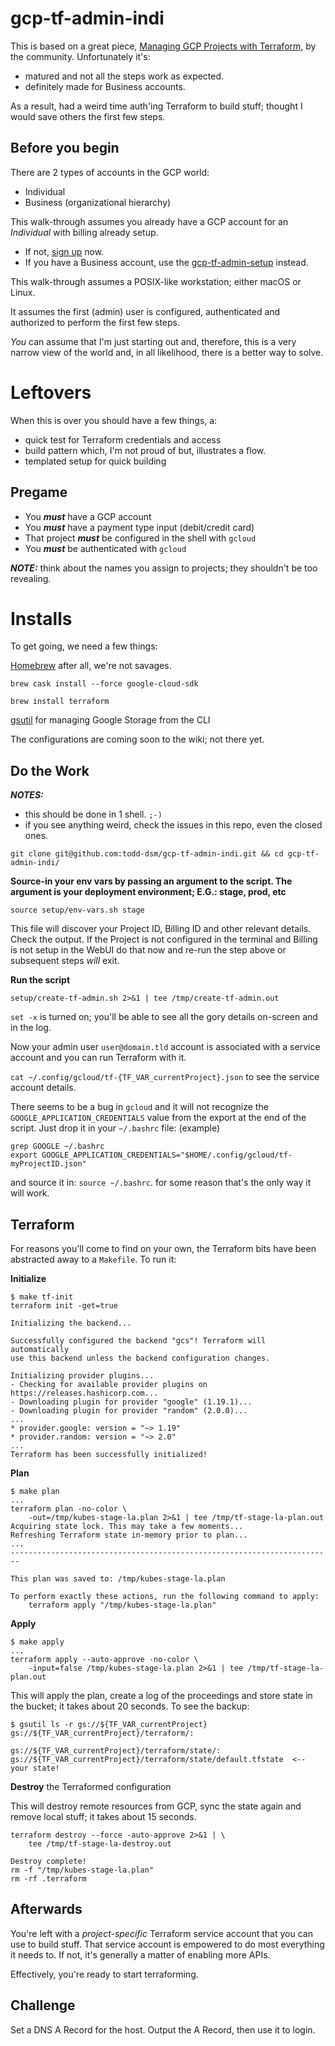 # gcp-tf-admin-indi

 This is based on a great piece, [Managing GCP Projects with Terraform], by the community. Unfortunately it's:
* matured and not all the steps work as expected.
* definitely made for Business accounts.

As a result, had a weird time auth'ing Terraform to build stuff; thought I would save others the first few steps.


## Before you begin
There are 2 types of accounts in the GCP world:
* Individual
* Business (organizational hierarchy)

This walk-through assumes you already have a GCP account for an _Individual_ with billing already setup. 
* If not, [sign up] now.
* If you have a Business account, use the [gcp-tf-admin-setup] instead.

This walk-through assumes a POSIX-like workstation; either macOS or Linux.

It assumes the first (admin) user is configured, authenticated and authorized to perform the first few steps.

_You_ can assume that I'm just starting out and, therefore, this is a very narrow view of the world and, in all likelihood, there is a better way to solve.


# Leftovers
When this is over you should have a few things, a:
* quick test for Terraform credentials and access
* build pattern which, I'm not proud of but, illustrates a flow.
* templated setup for quick building


## Pregame
* You _**must**_ have a GCP account
* You _**must**_ have a payment type input (debit/credit card)
* That project _**must**_ be configured in the shell with `gcloud`
* You _**must**_ be authenticated with `gcloud`

_**NOTE:**_ think about the names you assign to projects; they shouldn't be too revealing.

# Installs
To get going, we need a few things:

[Homebrew] after all, we're not savages.

`brew cask install --force google-cloud-sdk`

`brew install terraform`

[gsutil] for managing Google Storage from the CLI

The configurations are coming soon to the wiki; not there yet.


## Do the Work

_**NOTES:**_ 
* this should be done in 1 shell. `;-)`
* if you see anything weird, check the issues in this repo, even the closed ones.
 
`git clone git@github.com:todd-dsm/gcp-tf-admin-indi.git && cd gcp-tf-admin-indi/`

**Source-in your env vars by passing an argument to the script. The argument is your deployment environment; E.G.: stage, prod, etc** 

`source setup/env-vars.sh stage`

This file will discover your Project ID, Billing ID and other relevant details. Check the output. If the Project is not configured in the terminal and Billing is not setup in the WebUI do that now and re-run the step above or subsequent steps _will_ exit.


**Run the script**

`setup/create-tf-admin.sh 2>&1 | tee /tmp/create-tf-admin.out`

`set -x` is turned on; you'll be able to see all the gory details on-screen and in the log.

Now your admin user `user@domain.tld` account is associated with a service account and you can run Terraform with it.

`cat ~/.config/gcloud/tf-{TF_VAR_currentProject}.json` to see the service account details.

There seems to be a bug in `gcloud` and it will not recognize the `GOOGLE_APPLICATION_CREDENTIALS` value from the export at the end of the script. Just drop it in your `~/.bashrc` file:  (example)

```
grep GOOGLE ~/.bashrc
export GOOGLE_APPLICATION_CREDENTIALS="$HOME/.config/gcloud/tf-myProjectID.json"
```

and source it in: `source ~/.bashrc`. for some reason that's the only way it will work.


## Terraform

For reasons you'll come to find on your own, the Terraform bits have been abstracted away to a `Makefile`. To run it:

**Initialize**

```
$ make tf-init 
terraform init -get=true

Initializing the backend...

Successfully configured the backend "gcs"! Terraform will automatically
use this backend unless the backend configuration changes.

Initializing provider plugins...
- Checking for available provider plugins on https://releases.hashicorp.com...
- Downloading plugin for provider "google" (1.19.1)...
- Downloading plugin for provider "random" (2.0.0)...
...
* provider.google: version = "~> 1.19"
* provider.random: version = "~> 2.0"
...
Terraform has been successfully initialized!
```

**Plan**

```
$ make plan
...
terraform plan -no-color \
	-out=/tmp/kubes-stage-la.plan 2>&1 | tee /tmp/tf-stage-la-plan.out
Acquiring state lock. This may take a few moments...
Refreshing Terraform state in-memory prior to plan...
...
------------------------------------------------------------------------

This plan was saved to: /tmp/kubes-stage-la.plan

To perform exactly these actions, run the following command to apply:
    terraform apply "/tmp/kubes-stage-la.plan"
```

**Apply**

```
$ make apply
...
terraform apply --auto-approve -no-color \                                 
    -input=false /tmp/kubes-stage-la.plan 2>&1 | tee /tmp/tf-stage-la-plan.out
```

This will apply the plan, create a log of the proceedings and store state in the bucket; it takes about 20 seconds. To see the backup:

```
$ gsutil ls -r gs://${TF_VAR_currentProject}
gs://${TF_VAR_currentProject}/terraform/:

gs://${TF_VAR_currentProject}/terraform/state/:
gs://${TF_VAR_currentProject}/terraform/state/default.tfstate  <-- your state!
```

**Destroy** the Terraformed configuration

This will destroy remote resources from GCP, sync the state again and remove local stuff; it takes about 15 seconds.

``` 
terraform destroy --force -auto-approve 2>&1 | \
	tee /tmp/tf-stage-la-destroy.out

Destroy complete!
rm -f "/tmp/kubes-stage-la.plan"
rm -rf .terraform
```

## Afterwards

You're left with a _project-specific_ Terraform service account that you can use to build stuff. That service account is empowered to do most everything it needs to. If not, it's generally a matter of enabling more APIs.

Effectively, you're ready to start terraforming.


## Challenge
Set a DNS A Record for the host. Output the A Record, then use it to login.

[gsutil]:https://cloud.google.com/storage/docs/gsutil_install
[Homebrew]:https://brew.sh/
[Managing GCP Projects with Terraform]: https://cloud.google.com/community/tutorials/managing-gcp-projects-with-terraform
[sign up]: https://cloud.google.com/free/
[gcp-tf-admin-setup]: https://github.com/todd-dsm/gcp-tf-admin-setup